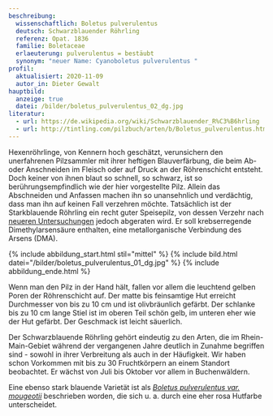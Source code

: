 ```yaml
---
beschreibung:
  wissenschaftlich: Boletus pulverulentus
  deutsch: Schwarzblauender Röhrling
  referenz: Opat. 1836
  familie: Boletaceae
  erlaeuterung: pulverulentus = bestäubt
  synonym: "neuer Name: Cyanoboletus pulverulentus "
profil:
  aktualisiert: 2020-11-09
  autor_in: Dieter Gewalt
hauptbild:
  anzeige: true
  datei: /bilder/boletus_pulverulentus_02_dg.jpg
literatur:
  - url: https://de.wikipedia.org/wiki/Schwarzblauender_R%C3%B6hrling
  - url: http://tintling.com/pilzbuch/arten/b/Boletus_pulverulentus.html
---
```

Hexenröhrlinge, von Kennern hoch geschätzt, verunsichern den unerfahrenen Pilzsammler mit ihrer heftigen Blauverfärbung, die beim Ab- oder Anschneiden im Fleisch oder auf Druck an der Röhrenschicht entsteht. Doch keiner von ihnen blaut so schnell, so schwarz, ist so berührungsempfindlich wie der hier vorgestellte Pilz. Allein das Abschneiden und Anfassen machen ihn so unansehnlich und verdächtig, dass man ihn auf keinen Fall verzehren möchte. Tatsächlich ist der Starkblauende Röhrling ein recht guter Speisepilz, von dessen Verzehr nach [neueren Untersuchungen](https://www.sciencedirect.com/science/article/abs/pii/S0308814617314875?via%3Dihub) jedoch abgeraten wird. Er soll krebserregende Dimethylarsensäure enthalten, eine metallorganische Verbindung des Arsens (DMA).

{% include abbildung_start.html stil="mittel" %}
{% include bild.html datei="/bilder/boletus_pulverulentus_01_dg.jpg" %}
{% include abbildung_ende.html %}

Wenn man den Pilz in der Hand hält, fallen vor allem die leuchtend gelben Poren der Röhrenschicht auf. Der matte bis feinsamtige Hut erreicht Durchmesser von bis zu 10 cm und ist olivbräunlich gefärbt. Der schlanke bis zu 10 cm lange Stiel ist im oberen Teil schön gelb, im unteren eher wie der Hut gefärbt. Der Geschmack ist leicht säuerlich.

Der Schwarzblauende Röhrling gehört eindeutig zu den Arten, die im Rhein-Main-Gebiet während der vergangenen Jahre deutlich in Zunahme begriffen sind - sowohl in ihrer Verbreitung als auch in der Häufigkeit. Wir haben schon Vorkommen mit bis zu 30 Fruchtkörpern an einem Standort beobachtet. Er wächst von Juli bis Oktober vor allem in Buchenwäldern.

Eine ebenso stark blauende Varietät ist als *[Boletus pulverulentus var. mougeotii](/pilze/boletus-pulverulentus-var-mougeotii-rosahütiger-schwarzblauender-röhrling)* beschrieben worden, die sich u. a. durch eine eher rosa Hutfarbe unterscheidet.